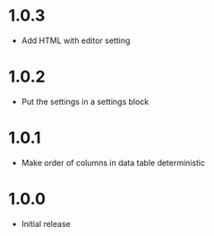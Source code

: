 # 1.0.3
* Add HTML with editor setting

# 1.0.2
* Put the settings in a settings block

# 1.0.1
* Make order of columns in data table deterministic

# 1.0.0
* Initial release
